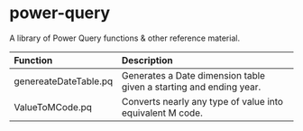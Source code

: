 # power-query

A library of Power Query functions & other reference material.

|Function|Description|
|:---|:---|
|genereateDateTable.pq|Generates a Date dimension table given a starting and ending year.|
|ValueToMCode.pq|Converts nearly any type of value into equivalent M code.|
